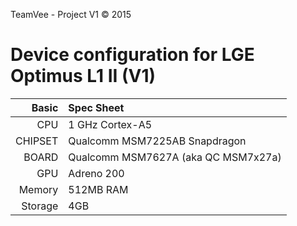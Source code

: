 TeamVee - Project V1 © 2015

Device configuration for LGE Optimus L1 II (V1)
=====================================

Basic   | Spec Sheet
-------:|:-------------------------
CPU     | 1 GHz Cortex-A5
CHIPSET | Qualcomm MSM7225AB Snapdragon
BOARD   | Qualcomm MSM7627A (aka QC MSM7x27a)
GPU     | Adreno 200
Memory  | 512MB RAM
Storage | 4GB
